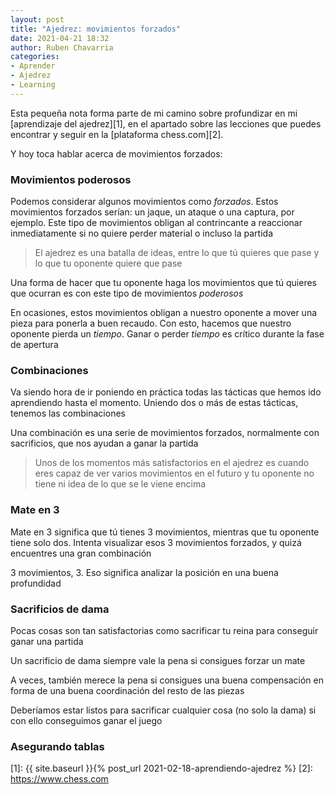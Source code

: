 ```yaml
---
layout: post
title: "Ajedrez: movimientos forzados"
date: 2021-04-21 18:32
author: Ruben Chavarria
categories: 
- Aprender
- Ajedrez
- Learning
---
```


Esta pequeña nota forma parte de mi camino sobre profundizar en mi
[aprendizaje del ajedrez][1], en el apartado sobre las lecciones que puedes
encontrar y seguir en la [plataforma chess.com][2].

Y hoy toca hablar acerca de movimientos forzados:

<!-- more -->

### Movimientos poderosos

Podemos considerar algunos movimientos como *forzados*. Estos movimientos forzados
serían: un jaque, un ataque o una captura, por ejemplo. Este tipo de movimientos
obligan al contrincante a reaccionar inmediatamente si no quiere perder material
o incluso la partida

> El ajedrez es una batalla de ideas, entre lo que tú quieres que pase y lo que
tu oponente quiere que pase

Una forma de hacer que tu oponente haga los movimientos que tú quieres que
ocurran es con este tipo de movimientos *poderosos*

En ocasiones, estos movimientos obligan a nuestro oponente a mover una pieza para
ponerla a buen recaudo. Con esto, hacemos que nuestro oponente pierda un
*tiempo*. Ganar o perder *tiempo* es crítico durante la fase de apertura

### Combinaciones

Va siendo hora de ir poniendo en práctica todas las tácticas que hemos ido
aprendiendo hasta el momento. Uniendo dos o más de estas tácticas, tenemos
las combinaciones

Una combinación es una serie de movimientos forzados, normalmente con sacrificios,
que nos ayudan a ganar la partida

> Unos de los momentos más satisfactorios en el ajedrez es cuando eres capaz de
> ver varios movimientos en el futuro y tu oponente no tiene ni idea de lo que
> se le viene encima

### Mate en 3

Mate en 3 significa que tú tienes 3 movimientos, mientras que tu oponente tiene
solo dos. Intenta visualizar esos 3 movimientos forzados, y quizá encuentres
una gran combinación

3 movimientos, 3. Eso significa analizar la posición en una buena profundidad

### Sacrificios de dama

Pocas cosas son tan satisfactorias como sacrificar tu reina para conseguir ganar
una partida

Un sacrificio de dama siempre vale la pena si consigues forzar un mate

A veces, también merece la pena si consigues una buena compensación en forma de
una buena coordinación del resto de las piezas

Deberíamos estar listos para sacrificar cualquier cosa (no solo la dama) si con
ello conseguimos ganar el juego

### Asegurando tablas

[1]: {{ site.baseurl }}{% post_url 2021-02-18-aprendiendo-ajedrez %}
[2]: https://www.chess.com
